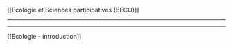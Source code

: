 
[[Ecologie et Sciences participatives (BECO)]]






____























___
[[Ecologie - introduction]]
